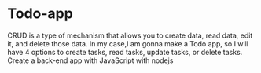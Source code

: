 # Todo-app
CRUD is a type of mechanism that allows you to create data, read data, edit it, and delete those data. In my case,I am  gonna make a Todo app, so I will have 4 options to create tasks, read tasks, update tasks, or delete tasks.
Create a back-end app with JavaScript with nodejs
